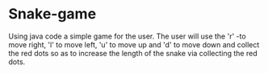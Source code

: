 # Snake-game
Using java code a simple game for the user. The user will use the 'r' -to move right, 'l' to move left, 'u' to move up and 'd' to move down and collect the red dots so as to increase the length of the snake via collecting the red dots.
